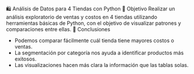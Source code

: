 🛍️ Análisis de Datos para 4 Tiendas con Python
📌 Objetivo
Realizar un análisis exploratorio de ventas y costos en 4 tiendas utilizando herramientas básicas de Python, con el objetivo de visualizar patrones y comparaciones entre ellas.
📌 Conclusiones
- Podemos comparar fácilmente cuál tienda tiene mayores costos o ventas.
- La segmentación por categoría nos ayuda a identificar productos más exitosos.
- Las visualizaciones hacen más clara la información que las tablas solas.
